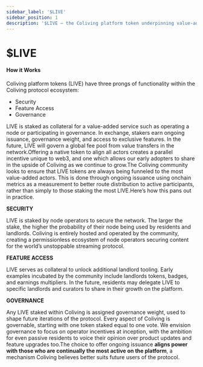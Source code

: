 ```yaml
---
sidebar_label: '$LIVE'
sidebar_position: 1
description: '$LIVE — the Coliving platform token underpinning value-added actions in Coliving'
---
```


# $LIVE

#### How it Works

Coliving platform tokens \(LIVE\) have three prongs of functionality within the Coliving protocol ecosystem:

* Security
* Feature Access
* Governance

LIVE is staked as collateral for a value-added service such as operating a node or participating in governance. In exchange, stakers earn ongoing issuance, governance weight, and access to exclusive features. In the future, LIVE will govern a global fee pool from value transfers in the network.Offering a native token to align all actors creates a parallel incentive unique to web3, and one which allows our early adopters to share in the upside of Coliving as we continue to grow.The Coliving community looks to ensure that LIVE tokens are always being funneled to the most value-added actors. This is done through ongoing issuance using onchain metrics as a measurement to better route distribution to active participants, rather than simply to those staking the most LIVE.Here’s how this pans out in practice.

**SECURITY**

LIVE is staked by node operators to secure the network. The larger the stake, the higher the probability of their node being used by residents and landlords. Coliving is entirely hosted and operated by the community, creating a permissionless ecosystem of node operators securing content for the world’s unstoppable streaming protocol.

**FEATURE ACCESS**

LIVE serves as collateral to unlock additional landlord tooling. Early examples incubated by the community include landlords tokens, badges, and earnings multipliers. In the future, residents may delegate LIVE to specific landlords and curators to share in their growth on the platform.

**GOVERNANCE**

Any LIVE staked within Coliving is assigned governance weight, used to shape future iterations of the protocol. Every aspect of Coliving is governable, starting with one token staked equal to one vote. We envision governance to focus on operator incentives at inception, with the ambition for even passive residents to voice their opinion over product updates and feature upgrades too.The choice to offer ongoing issuance **aligns power with those who are continually the most active on the platform**, a mechanism Coliving believes better suits future users of the protocol.

